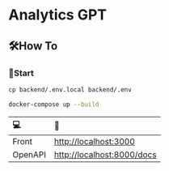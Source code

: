 # Analytics GPT

## 🛠️How To
### 🏃Start
```bash
cp backend/.env.local backend/.env

docker-compose up --build
```

| 💻      | 🔗                                                       |
|:--------|:---------------------------------------------------------|
| Front   | [http://localhost:3000](http://localhost:3000)           |
| OpenAPI | [http://localhost:8000/docs](http://localhost:8000/docs) |
